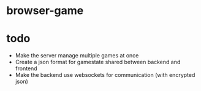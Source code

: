 # browser-game

# todo
- Make the server manage multiple games at once
- Create a json format for gamestate shared between backend and frontend
- Make the backend use websockets for communication (with encrypted json)
